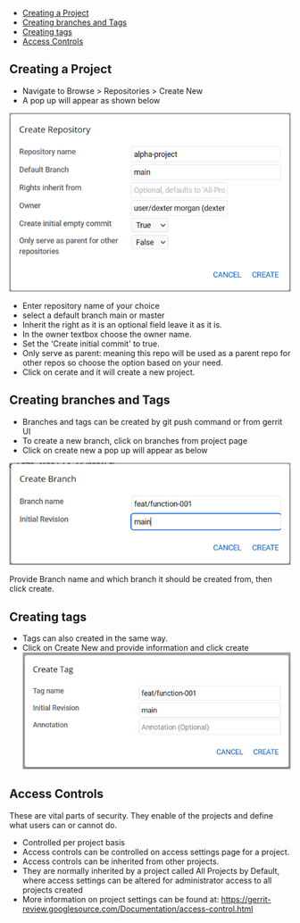 - [Creating a Project](#creating-a-project)
- [Creating branches and Tags](#creating-branches-and-tags)
- [Creating tags](#creating-tags)
- [Access Controls](#access-controls)

## Creating a Project

- Navigate to Browse > Repositories > Create New
- A pop up will appear as shown below

![create-project.png](images/create-project.png)

- Enter repository name of your choice
- select a default branch main or master
- Inherit the right as it is an optional field leave it as it is.
- In the owner textbox choose the owner name.
- Set the 'Create initial commit' to true.
- Only serve as parent: meaning this repo will be used as a parent repo for other repos so choose the option based on your need.
- Click on cerate and it will create a new project.

## Creating branches and Tags

- Branches and tags can be created by git push command or from gerrit UI
- To create a new branch, click on branches from project page
- Click on create new a pop up will appear as below

![create-branch.png](images/create-branch.png)

Provide Branch name and which branch it should be created from, then click create.

## Creating tags

- Tags can also created in the same way.
- Click on Create New and provide information and click create
  ![create-tag.png](images/create-tag.png)

## Access Controls

These are vital parts of security. They enable of the projects and define what users can or cannot do.

- Controlled per project basis
- Access controls can be controlled on access settings page for a project.
- Access controls can be inherited from other projects.
- They are normally inherited by a project called All Projects by Default, where access settings can be altered for administrator access to all projects created
- More information on project settings can be found at: https://gerrit-review.googlesource.com/Documentation/access-control.html
